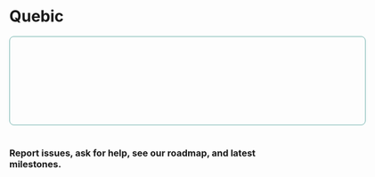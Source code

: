 # Quebic
<div alt="LUI" style="max-height: 22.45vw;
		height: 159.69px;
		width: 640px;
		border-radius: 8px;
		background-size: cover;
		background-position: center;
		border: 1px solid #6eb0ab;
		box-sizing: border-box;
        background-image: url('assets/banner.png')"></div>
<br>
        
### Report issues, ask for help, see our roadmap, and latest milestones.
